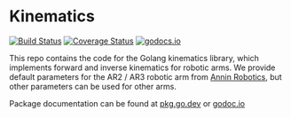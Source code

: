 # Kinematics

[![Build Status](https://github.com/trilobio/kinematics/workflows/run%20tests/badge.svg)](https://github.com/trilobio/kinematics/actions?query=workflow%3A%22run+tests%22)
[![Coverage Status](https://coveralls.io/repos/github/Koeng101/kinematics/badge.svg?branch=main)](https://coveralls.io/github/Koeng101/kinematics?branch=main)
[![godocs.io](http://godocs.io/github.com/trilobio/kinematics?status.svg)](http://godocs.io/github.com/trilobio/kinematics)

This repo contains the code for the Golang kinematics library, which implements forward and inverse kinematics for robotic arms. We provide default parameters for the AR2 / AR3 robotic arm from [Annin Robotics](Anninrobotics.com), but other parameters can be used for other arms. 

Package documentation can be found at [pkg.go.dev](https://pkg.go.dev/github.com/trilobio/kinematics) or [godoc.io](https://godocs.io/github.com/trilobio/kinematics)

